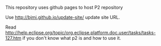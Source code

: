 This repository uses github pages to host P2 repository

Use http://bjmi.github.io/update-site/ update site URL.

Read http://help.eclipse.org/topic/org.eclipse.platform.doc.user/tasks/tasks-127.htm if you don't know what p2 is and how to use it.
